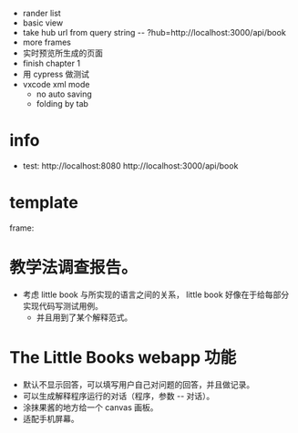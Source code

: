 - rander list
- basic view
- take hub url from query string -- ?hub=http://localhost:3000/api/book
- more frames
- 实时预览所生成的页面
- finish chapter 1
- 用 cypress 做测试
- vxcode xml mode
  - no auto saving
  - folding by tab

# info

- test:
  http://localhost:8080
  http://localhost:3000/api/book

# template

frame:

<frame>
<question>

</question>
<answer>

</answer>
</frame>

# 教学法调查报告。

- 考虑 little book 与所实现的语言之间的关系，
  little book 好像在于给每部分实现代码写测试用例。
  - 并且用到了某个解释范式。

# The Little Books webapp 功能

- 默认不显示回答，可以填写用户自己对问题的回答，并且做记录。
- 可以生成解释程序运行的对话（程序，参数 -- 对话）。
- 涂抹果酱的地方给一个 canvas 画板。
- 适配手机屏幕。
